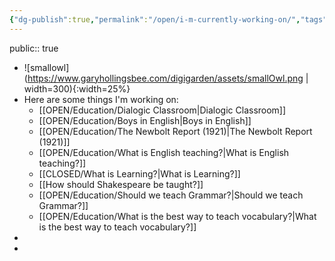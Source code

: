 ```yaml
---
{"dg-publish":true,"permalink":"/open/i-m-currently-working-on/","tags":"gardenEntry"}
---
```



public:: true

- ![smallowl](https://www.garyhollingsbee.com/digigarden/assets/smallOwl.png | width=300){:width=25%}
- Here are some things I'm working on:
	- [[OPEN/Education/Dialogic Classroom|Dialogic Classroom]]
	- [[OPEN/Education/Boys in English|Boys in English]]
	- [[OPEN/Education/The Newbolt Report (1921)|The Newbolt Report (1921)]]
	- [[OPEN/Education/What is English teaching?|What is English teaching?]]
	- [[CLOSED/What is Learning?|What is Learning?]]
	- [[How should Shakespeare be taught?]]
	- [[OPEN/Education/Should we teach Grammar?|Should we teach Grammar?]]
	- [[OPEN/Education/What is the best way to teach vocabulary?|What is the best way to teach vocabulary?]]
-
-